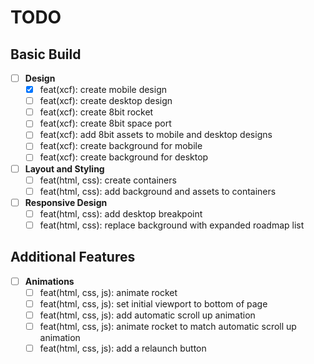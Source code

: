 # TODO

## Basic Build

- [ ] **Design**
  - [X] feat(xcf): create mobile design
  - [ ] feat(xcf): create desktop design
  - [ ] feat(xcf): create 8bit rocket
  - [ ] feat(xcf): create 8bit space port
  - [ ] feat(xcf): add 8bit assets to mobile and desktop designs
  - [ ] feat(xcf): create background for mobile
  - [ ] feat(xcf): create background for desktop

- [ ] **Layout and Styling**
  - [ ] feat(html, css): create containers
  - [ ] feat(html, css): add background and assets to containers

- [ ] **Responsive Design**
  - [ ] feat(html, css): add desktop breakpoint
  - [ ] feat(html, css): replace background with expanded roadmap list

## Additional Features

- [ ] **Animations**
  - [ ] feat(html, css, js): animate rocket
  - [ ] feat(html, css, js): set initial viewport to bottom of page
  - [ ] feat(html, css, js): add automatic scroll up animation
  - [ ] feat(html, css, js): animate rocket to match automatic scroll up animation
  - [ ] feat(html, css, js): add a relaunch button